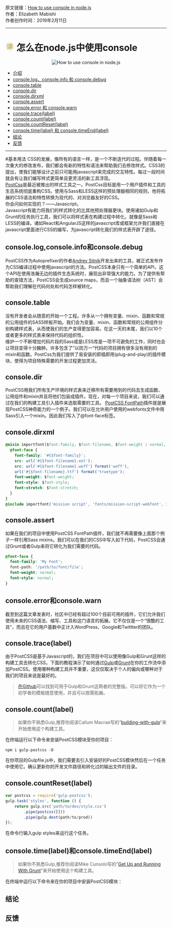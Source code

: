 原文链接：[How to use console in node.js](https://scotch.io/tutorials/how-to-use-console-in-nodejs "怎么在node.js中使用console") <br/>
作者：Elizabeth Mabishi <br/>
作者创作时间：2019年2月11日

------------------------------------------------------------------------------------------------

# <img src="https://github.com/jimwong666/FEstart/blob/master/translatedArticles/images/publicFile/icon_teranlation.png" alt="译文"> 怎么在node.js中使用console

<p align="center">
<img src="https://scotch-res.cloudinary.com/image/upload/w_1000,q_auto:good,f_auto/v1543945343/wvbr6pwmie37drrlr1xv.png" alt="How to use console in node.js">
</p>

 * [介绍](#介绍)
 * [console.log，console.info 和 console.debug](#console.log,console.info和console.debug)
 * [console.table](#console.table)
 * [console.dir](#console.dir)
 * [console.dirxml](#console.dirxml)
 * [console.assert](#console.assert)
 * [console.error 和 console.warn](#console.error和console.warn)
 * [console.trace(label)](#console.trace(label))
 * [console.count(label)](#console.count(label))
 * [console.countReset(label)](#console.countReset(label))
 * [console.time(label) 和 console.timeEnd(label)](#console.time(label)和console.timeEnd(label))
 * [结论](#结论)
 * [反馈](#反馈)

------------------------------------------------------------------------------------------------


#基本用法
CSS的发展，像所有的语言一样，是一个不断迭代的过程。伴随着每一次重大的修改发布，我们都会有新的特性和语法来帮助我们去修改样式。CSS3的提出，使我们能够设计之前只可能用javascript来完成的交互特性。每过一段时间就会有让我们编写样式更简单且更灵活的新工具浮现。 <br/>
[PostCss](https://github.com/postcss/postcss "PostCss")是最近被推出的样式工具之一。PostCss目标是用一个用户插件和工具的生态系统彻底重构CSS。使用与Sass和LESS这样的预处理器相同的规则，他将拓展的CSS语法和特性转换为现代的、对浏览器友好的CSS。 <br/>
你会问如何实现的？——Javascript。 <br/>
Javascript有能力将我们的样式转化的比其他预处理器更块。使用诸如Gulp和Grunt的任务执行工具，我们可以将样式表在构建过程中转化，就像是Sass和LESS的编译。诸如React和AngularJS这样的javascript库或框架允许我们直接在javascript里面进行CSS的编写，为javascript转化我们的样式表开辟了途径。

## console.log,console.info和console.debug
PostCSS作为Autoprefixer的作者[Andrey Sitnik](https://sitnik.ru/en/ "Andrey Sitnik")开发出来的工具，被正式发布作为CSS编译过程中使用javascript的方法。PostCSS本身只有一个简单的API，这个API在使用浩瀚无边的插件生态系统时，展现出非常强大的能力。为了提供有帮助的查错方法，PostCSS会生成source maps，而且一个抽象语法树（AST）会帮助我们理解在代码何处和代码怎样被转化。

## console.table
没有开发者会从随意的开始一个工程。许多从一个拥有变量、mixin、函数和常规的公用组件的SASS样板开始。我们会为变量、mixin、函数和常规的公用组件分别构建样式表，从而使我们的生产变得更加容易。在这一天的末尾，我们以10个或者更多的样式表来保持代码的组织性。 <br/>
维护一个不断增加代码片段的Sass或是LESS库是一项不可避免的工作，同时也会让项目变得十分臃肿。许多包含了”以防万一”代码的项目拥有很多没有用到的mixin和函数。PostCss为我们提供了易安装的即插即用(plug-and-play)的插件模块，使得为项目特殊需要的开发过程更加灵活。 <br/>

## console.dir
PostCSS用我们所有生产环境的样式表来迁移所有需要用到的代码去生成函数、公用组件和mixin并且将他们包装成插件。现在，对每一个项目来说，我们可以通过在我们的构建工具引入插件来选取需要的工具。
[PostCSS FontPath](https://github.com/seaneking/postcss-fontpath "PostCSS FontPath")插件就是展现PostCSS神奇能力的一个例子。我们可以在允许用户使用的webfonts文件中用Sass引入一个mixin。因此我们写入了@font-face标签。


## console.dirxml
```css
@mixin importfont($font-family, $font-filename, $font-weight : normal, $font-style :normal, $font-stretch : normal) {
  @font-face {
    font-family: '#{$font-family}';
    src: url('#{$font-filename}.eot');
    src: url('#{$font-filename}.woff') format('woff'),
    url('#{$font-filename}.ttf') format('truetype');
    font-weight: $font-weight;
    font-style: $font-style;
    font-stretch: $font-stretch;
  }
}
@include importfont('mission script', 'fonts/mission-script-webfont', 300);
```
## console.assert
如果在我们的项目中使用PostCSS FontPath插件，我们就不再需要像上面那个例子一样引用Sass mixins。我们可以在我们的CSS中写入如下代码，PostCSS会通过Grunt或者Gulp来将它转化为我们需要的代码。

```css
@font-face {
  font-family: 'My Font';
  font-path: '/path/to/font/file';
  font-weight: normal;
  font-style: normal;
}
```
## console.error和console.warn
截至到这篇文章发表时，社区中已经有超过100个目前可用的插件，它们允许我们使用未来的CSS语法、缩写、工具和这门语言的拓展。它不仅仅是一个“很酷的工具”，而且在它的用户基数中正计入WordPress、Google和Twittter的团队。

## console.trace(label)
由于PostCSS是基于Javascript的，我们在项目中可以使用像Gulp和Grunt这样的构建工具去转化CSS。下面的教程演示了如何通过[Gulp](https://gulpjs.com/ "Gulp")或[Grunt](https://gruntjs.com/ "Grunt")在你的工作流中添加PostCSS。使用哪种构建工具并不重要，这仅仅取决于个人的偏向或哪种对于我们的项目来说是最好的。

> [在Github](https://github.com/drewminns/postCSS-starter "Gulp和Grunt完整版")可以找到可用于Gulp和Grunt这两者的完整版。可以将它作为一个初学者的模板随意使用，并且可以按需拓展。

## console.count(label)
> 如果你不熟悉Gulp,推荐你阅读Callum Macrae写的”[building-with-gulp](https://www.smashingmagazine.com/2014/06/building-with-gulp/ "building-with-gulp")”来开始使用这个构建工具。

在终端运行以下命令来安装PostCSS模块至你的项目：

```
npm i gulp-postcss -D
```

在你项目的Gulpfile.js中，我们需要去引入安装好的PostCSS模块然后在一个任务中使用它。确认更新你的开发文件路径和转化过的输出文件的目录。

## console.countReset(label)
```js
var postcss = require('gulp-postcss');
gulp.task('styles', function () {
    return gulp.src('path/to/dev/style.css')
        .pipe(postcss([]))
        .pipe(gulp.dest(path/to/prod))
});
```

在命令行输入gulp styles来运行这个任务。

## console.time(label)和console.timeEnd(label)
> 如果你不熟悉Gulp,推荐你阅读Mike Cunsolo写的”[Get Up and Running With Grunt](https://www.smashingmagazine.com/2013/10/get-up-running-grunt/ "Get Up and Running With Grunt")”来开始使用这个构建工具。

在终端中运行以下命令来在你的项目中安装PostCSS模块：

## 结论

## 反馈

